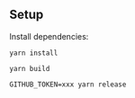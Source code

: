 ## Setup

Install dependencies:

```
yarn install
```

```
yarn build
```

```
GITHUB_TOKEN=xxx yarn release
```

